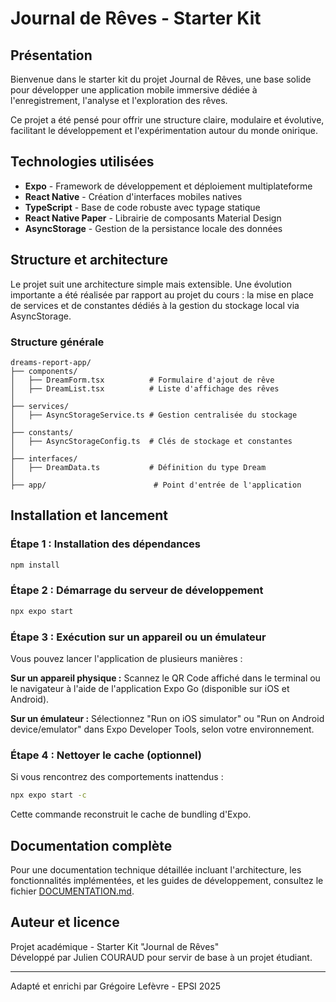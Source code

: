 # Journal de Rêves - Starter Kit

## Présentation

Bienvenue dans le starter kit du projet Journal de Rêves, une base solide pour développer une application mobile immersive dédiée à l'enregistrement, l'analyse et l'exploration des rêves.

Ce projet a été pensé pour offrir une structure claire, modulaire et évolutive, facilitant le développement et l'expérimentation autour du monde onirique.

## Technologies utilisées

- **Expo** - Framework de développement et déploiement multiplateforme
- **React Native** - Création d'interfaces mobiles natives
- **TypeScript** - Base de code robuste avec typage statique
- **React Native Paper** - Librairie de composants Material Design
- **AsyncStorage** - Gestion de la persistance locale des données

## Structure et architecture

Le projet suit une architecture simple mais extensible. Une évolution importante a été réalisée par rapport au projet du cours : la mise en place de services et de constantes dédiés à la gestion du stockage local via AsyncStorage.

### Structure générale

```
dreams-report-app/
├── components/
│   ├── DreamForm.tsx          # Formulaire d'ajout de rêve
│   ├── DreamList.tsx          # Liste d'affichage des rêves
│   
├── services/
│   ├── AsyncStorageService.ts # Gestion centralisée du stockage
│   
├── constants/
│   ├── AsyncStorageConfig.ts  # Clés de stockage et constantes
│   
├── interfaces/
│   ├── DreamData.ts           # Définition du type Dream
│   
├── app/                        # Point d'entrée de l'application
```

## Installation et lancement

### Étape 1 : Installation des dépendances

```bash
npm install
```

### Étape 2 : Démarrage du serveur de développement

```bash
npx expo start
```

### Étape 3 : Exécution sur un appareil ou un émulateur

Vous pouvez lancer l'application de plusieurs manières :

**Sur un appareil physique :**
Scannez le QR Code affiché dans le terminal ou le navigateur à l'aide de l'application Expo Go (disponible sur iOS et Android).

**Sur un émulateur :**
Sélectionnez "Run on iOS simulator" ou "Run on Android device/emulator" dans Expo Developer Tools, selon votre environnement.

### Étape 4 : Nettoyer le cache (optionnel)

Si vous rencontrez des comportements inattendus :

```bash
npx expo start -c
```

Cette commande reconstruit le cache de bundling d'Expo.

## Documentation complète

Pour une documentation technique détaillée incluant l'architecture, les fonctionnalités implémentées, et les guides de développement, consultez le fichier [DOCUMENTATION.md](DOCUMENTATION.md).

## Auteur et licence

Projet académique - Starter Kit "Journal de Rêves"  
Développé par Julien COURAUD pour servir de base à un projet étudiant.

---

Adapté et enrichi par Grégoire Lefèvre - EPSI 2025
